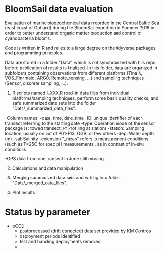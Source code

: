 # BloomSail data evaluation

Evaluation of marine biogeochemical data recorded in the Central Baltic Sea (east coast of Gotland) during the BloomSail expedtion in Summer 2018 in order to better understand organic matter production and control of cyanobacteria blooms.

Code is written in R and relies to a large degree on the tidyverse packages and programming principles.

Data are stored in a folder "Data", which is not synchronized with this repo before publication of results is finalized. In this folder, data are organized in subfolders containing observations from different platforms (Tina_V, VOS_Finnmaid, ARGO, Remote_sensing, ...) and sampling techniques (Sensor, discrete sampling, ...).

1) R scripts named 1_XXX.R read-in data files from individual platforms/sampling techniques, perform some basic quality checks, and safe summarized date sets into the folder "Data/_summarized_data_files".

-Column names:
  -date, time, date_time
  -ID: unique identifier of each transect referring to the starting date
  -type: Operation mode of the sensor package (T: towed transect; P: Profiling at station)
  -station: Sampling location, usually on out of P01-P13, OGB, or few others
  -dep: Water depth (m)
  -sal: Salinity
  -extension "_meas" refers to measurement conditions (such as T=25C for spec pH measurements), as in contrast of in-situ conditions

-GPS data from one transect in June still missing

2) Calculations and data manipulation

3) Merging summarized data sets and writing into folder "Data/_merged_data_files".

4) Plot results

# Status by parameter

* pCO2
  + postprocessed (drift corrected) data set provided by KM Contros
  + deployment periods identified
  + test and handling deployments removed
  + 





